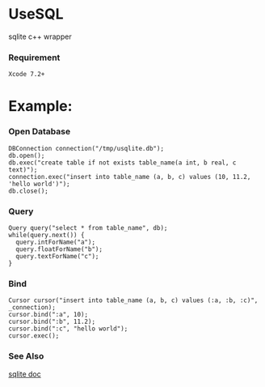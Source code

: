 UseSQL
==========
sqlite c++ wrapper

### Requirement
	Xcode 7.2+
    
Example:
==========
### Open Database
    DBConnection connection("/tmp/usqlite.db");
    db.open();
    db.exec("create table if not exists table_name(a int, b real, c text)");
    connection.exec("insert into table_name (a, b, c) values (10, 11.2, 'hello world')");
    db.close();
    
### Query
    Query query("select * from table_name", db);
    while(query.next()) {
      query.intForName("a");
      query.floatForName("b");
      query.textForName("c");
    }
    
### Bind
    Cursor cursor("insert into table_name (a, b, c) values (:a, :b, :c)", _connection);
    cursor.bind(":a", 10);
    cursor.bind(":b", 11.2);
    cursor.bind(":c", "hello world");
    cursor.exec();

### See Also
[sqlite doc](http://www.sqlite.org)
